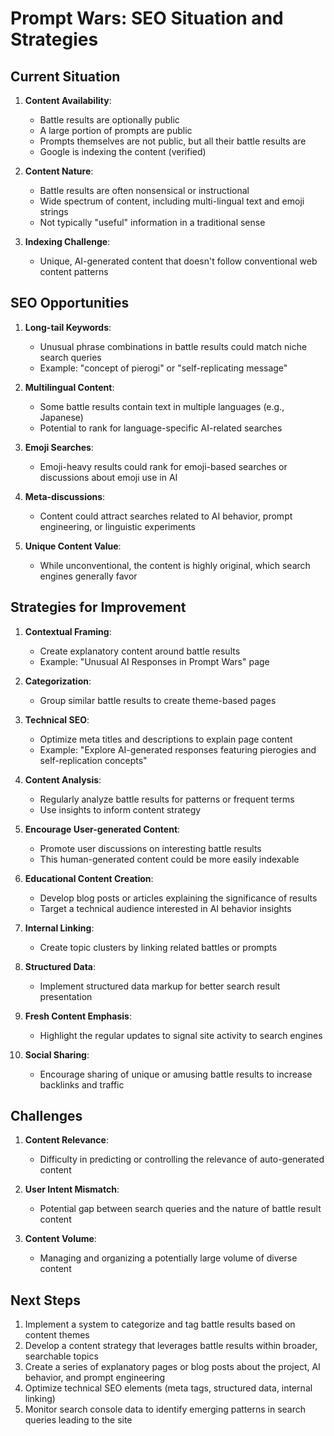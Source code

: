 # Prompt Wars: SEO Situation and Strategies

## Current Situation

1. **Content Availability**: 
   - Battle results are optionally public
   - A large portion of prompts are public
   - Prompts themselves are not public, but all their battle results are
   - Google is indexing the content (verified)

2. **Content Nature**:
   - Battle results are often nonsensical or instructional
   - Wide spectrum of content, including multi-lingual text and emoji strings
   - Not typically "useful" information in a traditional sense

3. **Indexing Challenge**:
   - Unique, AI-generated content that doesn't follow conventional web content patterns

## SEO Opportunities

1. **Long-tail Keywords**: 
   - Unusual phrase combinations in battle results could match niche search queries
   - Example: "concept of pierogi" or "self-replicating message"

2. **Multilingual Content**: 
   - Some battle results contain text in multiple languages (e.g., Japanese)
   - Potential to rank for language-specific AI-related searches

3. **Emoji Searches**: 
   - Emoji-heavy results could rank for emoji-based searches or discussions about emoji use in AI

4. **Meta-discussions**: 
   - Content could attract searches related to AI behavior, prompt engineering, or linguistic experiments

5. **Unique Content Value**: 
   - While unconventional, the content is highly original, which search engines generally favor

## Strategies for Improvement

1. **Contextual Framing**: 
   - Create explanatory content around battle results
   - Example: "Unusual AI Responses in Prompt Wars" page

2. **Categorization**: 
   - Group similar battle results to create theme-based pages

3. **Technical SEO**: 
   - Optimize meta titles and descriptions to explain page content
   - Example: "Explore AI-generated responses featuring pierogies and self-replication concepts"

4. **Content Analysis**: 
   - Regularly analyze battle results for patterns or frequent terms
   - Use insights to inform content strategy

5. **Encourage User-generated Content**: 
   - Promote user discussions on interesting battle results
   - This human-generated content could be more easily indexable

6. **Educational Content Creation**: 
   - Develop blog posts or articles explaining the significance of results
   - Target a technical audience interested in AI behavior insights

7. **Internal Linking**: 
   - Create topic clusters by linking related battles or prompts

8. **Structured Data**: 
   - Implement structured data markup for better search result presentation

9. **Fresh Content Emphasis**: 
   - Highlight the regular updates to signal site activity to search engines

10. **Social Sharing**: 
    - Encourage sharing of unique or amusing battle results to increase backlinks and traffic

## Challenges

1. **Content Relevance**: 
   - Difficulty in predicting or controlling the relevance of auto-generated content

2. **User Intent Mismatch**: 
   - Potential gap between search queries and the nature of battle result content

3. **Content Volume**: 
   - Managing and organizing a potentially large volume of diverse content

## Next Steps

1. Implement a system to categorize and tag battle results based on content themes
2. Develop a content strategy that leverages battle results within broader, searchable topics
3. Create a series of explanatory pages or blog posts about the project, AI behavior, and prompt engineering
4. Optimize technical SEO elements (meta tags, structured data, internal linking)
5. Monitor search console data to identify emerging patterns in search queries leading to the site
